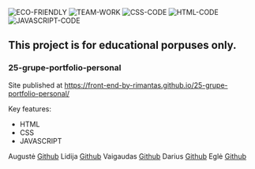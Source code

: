 ![ECO-FRIENDLY](https://img.shields.io/badge/ECO-FRIENDLY-green)
![TEAM-WORK](https://img.shields.io/badge/TEAM-WORK-yellow)
![CSS-CODE](https://img.shields.io/badge/CSS-CODE-orange)
![HTML-CODE](https://img.shields.io/badge/HTML-CODE-blue)
![JAVASCRIPT-CODE](https://img.shields.io/badge/JAVASCRIPT-CODE-blueviolet)

## This project is for educational porpuses only.

### 25-grupe-portfolio-personal

Site published at https://front-end-by-rimantas.github.io/25-grupe-portfolio-personal/

Key features:

- HTML
- CSS
- JAVASCRIPT


Augustė [Github](https://github.com/augustebag)
Lidija [Github](https://github.com/LidijaMK)
Vaigaudas [Github](https://github.com/tonyhokas113)
Darius [Github](https://github.com/darius717)
Eglė [Github](https://github.com/eBalciunaite)

